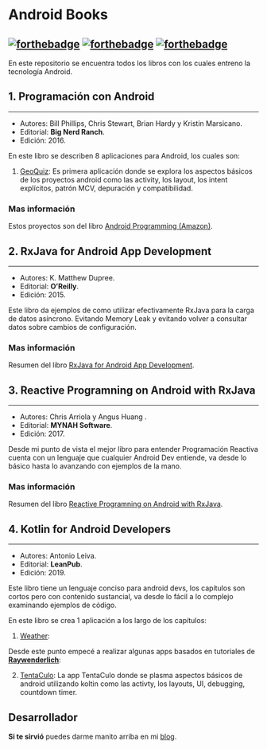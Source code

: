# Android Books
[![forthebadge](https://forthebadge.com/images/badges/built-by-developers.svg)](https://forthebadge.com) [![forthebadge](https://forthebadge.com/images/badges/makes-people-smile.svg)](https://forthebadge.com) [![forthebadge](https://forthebadge.com/images/badges/winter-is-coming.svg)](https://forthebadge.com)
---------------
En este repositorio se encuentra todos los libros con los cuales entreno la tecnología Android.

## 1. Programación con Android
---

- Autores: Bill Phillips, Chris Stewart, Brian Hardy y Kristin Marsicano.
- Editorial: **Big Nerd Ranch**.
- Edición: 2016.

En este libro se describen 8 aplicaciones para Android, los cuales son:
1. [GeoQuiz](https://github.com/FahedHermoza/AndroidBooks/tree/master/Programaci%C3%B3nConAndroid/appGeoQuiz): Es primera aplicación donde se explora los aspectos básicos de los proyectos android como las activity, los layout, los intent explícitos, patrón MCV, depuración y compatibilidad.

### Mas información
Estos proyectos son del libro [Android Programming (Amazon)](https://www.amazon.com/Android-Programming-Ranch-Guide-Guides/dp/0134706056/ref=sr_1_fkmr0_1?ie=UTF8&qid=1547781834&sr=8-1-fkmr0&keywords=bignerdranch+android+programming).

## 2. RxJava for Android App Development
---

- Autores: K. Matthew Dupree.
- Editorial: **O’Reilly**.
- Edición: 2015.

Este libro da ejemplos de como utilizar efectivamente RxJava para la carga de datos asíncrono. Evitando Memory Leak y evitando volver a consultar datos sobre cambios de configuración.

### Mas información
Resumen del libro [RxJava for Android App Development](https://theswissbay.ch/pdf/_to_sort/O%27Reilly/rxjava-for-android-app-development.pdf).

## 3. Reactive Programning on Android with RxJava
---

- Autores: Chris Arriola y Angus Huang .
- Editorial: **MYNAH Software**.
- Edición: 2017.

Desde mi punto de vista el mejor libro para entender Programación Reactiva cuenta con un lenguaje que cualquier Android Dev entiende, va desde lo básico hasta lo avanzando con ejemplos de la mano.

### Mas información
Resumen del libro [Reactive Programning on Android with RxJava](https://leanpub.com/reactiveandroid).

## 4. Kotlin for Android Developers
---

- Autores: Antonio Leiva.
- Editorial: **LeanPub**.
- Edición: 2019.

Este libro tiene un lenguaje conciso para android devs, los capítulos son cortos pero con contenido sustancial, va desde lo fácil a lo complejo examinando ejemplos de código.

En este libro se crea 1 aplicación a los largo de los capítulos:
1. [Weather](https://github.com/FahedHermoza/AndroidBooks/tree/master/KotlinForAndroidDevelopers/WeatherApp/Weather):

Desde este punto empecé a realizar algunas apps basados en tutoriales de **[Raywenderlich](https://www.raywenderlich.com)**:

2. [TentaCulo](https://github.com/FahedHermoza/AndroidBooks/tree/master/KotlinForAndroidDevelopers/TentaCuloApp): La app TentaCulo donde se plasma aspectos básicos de android utilizando koltin como las activty, los layouts, UI, debugging, countdown timer.

## Desarrollador
**Si te sirvió** puedes darme manito arriba en mi [blog](https://www.facebook.com/fahedhermoza/).